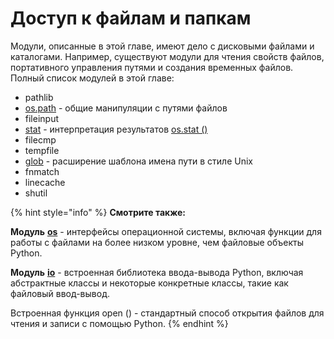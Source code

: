# Доступ к файлам и папкам

Модули, описанные в этой главе, имеют дело с дисковыми файлами и каталогами. Например, существуют модули для чтения свойств файлов, портативного управления путями и создания временных файлов. Полный список модулей в этой главе:

* pathlib
* [os.path](https://treasuremaster.gitbook.io/python-docs/dostup-k-failam-i-papkam/os.path) - общие манипуляции с путями файлов
* fileinput
* [stat](stat.md) - интерпретация результатов [os.stat \(\)](../obshie-sluzhby-operacionnoi-sistemy/os/faily-i-direktorii/os.stat.md)
* filecmp
* tempfile
* [glob](glob/) - расширение шаблона имена пути в стиле Unix
* fnmatch
* linecache
* shutil

{% hint style="info" %}
**Смотрите также:**

**Модуль** [**os**](https://treasuremaster.gitbook.io/python-docs/obshie-sluzhby-operacionnoi-sistemy/os) - интерфейсы операционной системы, включая функции для работы с файлами на более низком уровне, чем файловые объекты Python.

**Модуль** [**io**](https://treasuremaster.gitbook.io/python-docs/obshie-sluzhby-operacionnoi-sistemy/io) - встроенная библиотека ввода-вывода Python, включая абстрактные классы и некоторые конкретные классы, такие как файловый ввод-вывод.

Встроенная функция open \(\) - стандартный способ открытия файлов для чтения и записи с помощью Python.
{% endhint %}



